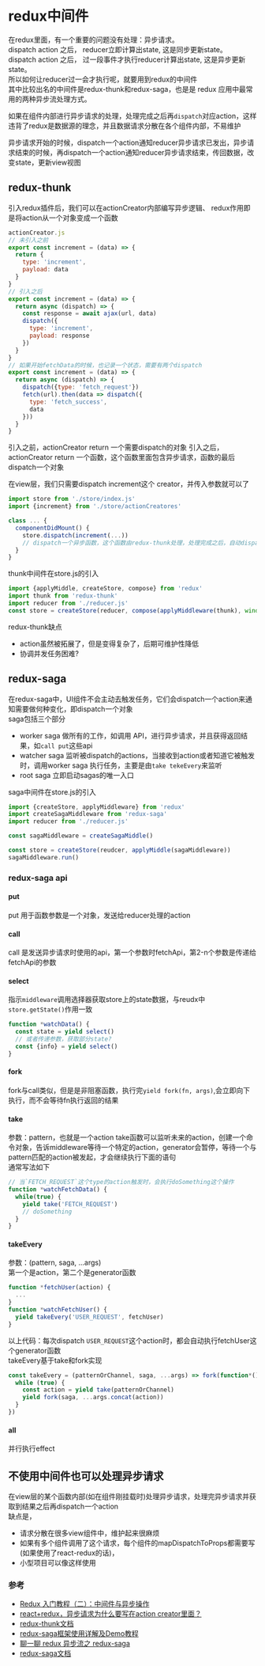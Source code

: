 # redux中间件
在redux里面，有一个重要的问题没有处理：异步请求。  
dispatch action 之后， reducer立即计算出state, 这是同步更新state。  
dispatch action 之后， 过一段事件才执行reducer计算出state, 这是异步更新state。  
所以如何让reducer过一会才执行呢，就要用到redux的中间件  
其中比较出名的中间件是redux-thunk和redux-saga，也是是 redux 应用中最常用的两种异步流处理方式。 

如果在组件内部进行异步请求的处理，处理完成之后再`dispatch`对应action，这样违背了redux是数据源的理念，并且数据请求分散在各个组件内部，不易维护  

异步请求开始的时候，dispatch一个action通知reducer异步请求已发出，异步请求结束的时候，再dispatch一个action通知reducer异步请求结束，传回数据，改变state，更新view视图

## redux-thunk
引入redux插件后，我们可以在actionCreator内部编写异步逻辑、
redux作用即是将action从一个对象变成一个函数  

```js
actionCreator.js
// 未引入之前
export const increment = (data) => {
  return {
    type: 'increment',
    payload: data
  }
}
// 引入之后
export const increment = (data) => {
  return async (dispatch) => {
    const response = await ajax(url, data)
    dispatch({
      type: 'increment',
      payload: response
    })
  }
}
// 如果开始fetchData的时候，也记录一个状态，需要有两个dispatch
export const increment = (data) => {
  return async (dispatch) => {
    dispatch({type: 'fetch_request'})
    fetch(url).then(data => dispatch({
      type: 'fetch_success',
      data
    }))
  }
}
```
引入之前，actionCreator return 一个需要dispatch的对象
引入之后，actionCreator return 一个函数，这个函数里面包含异步请求，函数的最后dispatch一个对象

在view层，我们只需要dispatch increment这个 creator，并传入参数就可以了
```js
import store from './store/index.js'
import {increment} from './store/actionCreatores'

class ... {
  componentDidMount() {
    store.dispatch(increment(...))
    // dispatch一个异步函数，这个函数由redux-thunk处理，处理完成之后，自动dispatch一个对象给reducer处理
  }
}
```

thunk中间件在store.js的引入
```js
import {applyMiddle, createStore, compose} from 'redux'
import thunk from 'redux-thunk'
import reducer from './reducer.js'
const store = createStore(reducer, compose(applyMiddleware(thunk), window.__REDUX_DEVTOOLS_EXTENSION__ && window.__REDUX_DEVTOOLS_EXTENSION__()))
```

redux-thunk缺点
- action虽然被拓展了，但是变得复杂了，后期可维护性降低
- 协调并发任务困难?

## redux-saga
在redux-saga中，UI组件不会主动去触发任务，它们会dispatch一个action来通知需要做何种变化，即dispatch一个对象  
saga包括三个部分
- worker saga 做所有的工作，如调用 API，进行异步请求，并且获得返回结果，如`call put`这些api
- watcher saga 监听被dispatch的actions，当接收到action或者知道它被触发时，调用worker saga 执行任务，主要是由`take tekeEvery`来监听  
- root saga 立即启动sagas的唯一入口

saga中间件在store.js的引入
```js
import {createStore, applyMiddleware} from 'redux'
import createSagaMiddleware from 'redux-saga'
import reducer from './reducer.js'

const sagaMiddleware = createSagaMiddle()

const store = createStore(reudcer, applyMiddle(sagaMiddleware))
sagaMiddleware.run()
```

### redux-saga api
#### put
put 用于函数参数是一个对象，发送给reducer处理的action

#### call
call 是发送异步请求时使用的api，第一个参数时fetchApi，第2-n个参数是传递给fetchApi的参数

#### select
指示`middleware`调用选择器获取store上的state数据，与reudx中`store.getState()`作用一致
```js
function *watchData() {
  const state = yield select()
  // 或者传递参数，获取部分state?
  const {info} = yield select()
}
```

#### fork
fork与call类似，但是是非阻塞函数，执行完`yield fork(fn, args)`,会立即向下执行，而不会等待fn执行返回的结果

#### take
参数：pattern，也就是一个action
take函数可以监听未来的action，创建一个命令对象，告诉middleware等待一个特定的action，generator会暂停，等待一个与pattern匹配的action被发起，才会继续执行下面的语句  
通常写法如下
```js
// 当`FETCH_REQUEST`这个type的action触发时，会执行doSomething这个操作
function *watchFetchData() {
  while(true) {
    yield take('FETCH_REQUEST')
    // doSomething
  }
}
```
#### takeEvery
参数：(pattern, saga, ...args)  
第一个是action，第二个是generator函数
```js
function *fetchUser(action) {
  ...
}
function *watchFetchUser() {
  yield takeEvery('USER_REQUEST', fetchUser)
}
```
以上代码：每次dispatch `USER_REQUEST`这个action时，都会自动执行fetchUser这个generator函数  
takeEvery基于take和fork实现
```js
const takeEvery = (patternOrChannel, saga, ...args) => fork(function*() {
  while (true) {
    const action = yield take(patternOrChannel)
    yield fork(saga, ...args.concat(action))
  }
})
```

#### all
并行执行effect

## 不使用中间件也可以处理异步请求
在view层的某个函数内部(如在组件刚挂载时)处理异步请求，处理完异步请求并获取到结果之后再dispatch一个action  
缺点是，
- 请求分散在很多view组件中，维护起来很麻烦 
- 如果有多个组件调用了这个请求，每个组件的mapDispatchToProps都需要写(如果使用了react-redux的话)，
- 小型项目可以像这样使用



### 参考
- [Redux 入门教程（二）：中间件与异步操作](http://www.ruanyifeng.com/blog/2016/09/redux_tutorial_part_two_async_operations.html)
- [react+redux，异步请求为什么要写在action creator里面？](https://segmentfault.com/q/1010000011463009)
- [redux-thunk文档](https://www.npmjs.com/package/redux-thunk)
- [redux-saga框架使用详解及Demo教程](https://www.jianshu.com/p/7cac18e8d870)
- [聊一聊 redux 异步流之 redux-saga](https://www.jianshu.com/p/e84493c7af35)
- [redux-saga文档](https://redux-saga.js.org/docs/api/)